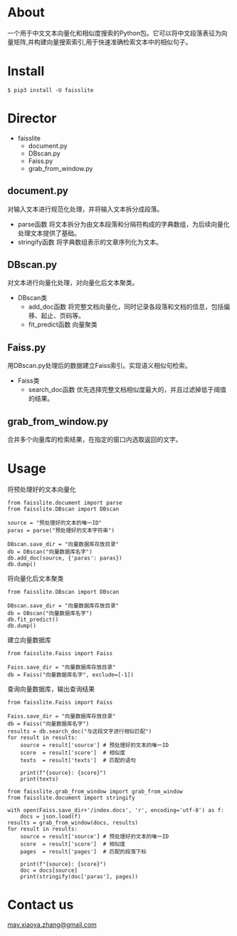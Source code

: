# About
一个用于中文文本向量化和相似度搜索的Python包。它可以将中文段落表征为向量矩阵,并构建向量搜索索引,用于快速准确检索文本中的相似句子。

# Install
`$ pip3 install -U faisslite`

# Director 
+ faisslite 
    + document.py
    + DBscan.py
    + Faiss.py
    + grab\_from\_window.py

## document.py
对输入文本进行规范化处理，并将输入文本拆分成段落。
- parse函数
  将文本拆分为由文本段落和分隔符构成的字典数组，为后续向量化处理文本提供了基础。
- stringify函数
  将字典数组表示的文章序列化为文本。

## DBscan.py
对文本进行向量化处理，对向量化后文本聚类。
- DBscan类
  - add\_doc函数
    将完整文档向量化，同时记录各段落和文档的信息，包括偏移、起止、页码等。
  - fit\_predict函数
    向量聚类

## Faiss.py
用DBscan.py处理后的数据建立Faiss索引。实现语义相似句检索。
- Faiss类
  - search\_doc函数
    优先选择完整文档相似度最大的，并且过滤掉低于阈值的结果。

## grab\_from\_window.py
合并多个向量库的检索结果，在指定的窗口内选取返回的文字。

# Usage
将预处理好的文本向量化
```python3
from faisslite.document import parse
from faisslite.DBscan import DBscan

source = "预处理好的文本的唯一ID"
paras = parse("预处理好的文本字符串")

DBscan.save_dir = "向量数据库存放目录"
db = DBscan("向量数据库名字")
db.add_doc(source, {'paras': paras})
db.dump()
```
将向量化后文本聚类
```python3
from faisslite.DBscan import DBscan

DBscan.save_dir = "向量数据库存放目录"
db = DBscan("向量数据库名字")
db.fit_predict()
db.dump()
```
建立向量数据库
```python3
from faisslite.Faiss import Faiss

Faiss.save_dir = "向量数据库存放目录"
db = Faiss("向量数据库名字", exclude=[-1])
```
查询向量数据库，输出查询结果
```python3
from faisslite.Faiss import Faiss

Faiss.save_dir = "向量数据库存放目录"
db = Faiss("向量数据库名字")
results = db.search_doc("与这段文字进行相似匹配")
for result in results:
    source = result['source'] # 预处理好的文本的唯一ID
    score  = result['score']  # 相似度
    texts  = result['texts']  # 匹配的语句

    print(f"{source}: {score}")
    print(texts)

from faisslite.grab_from_window import grab_from_window
from faisslite.document import stringify

with open(Faiss.save_dir+'/index.docs', 'r', encoding='utf-8') as f:
    docs = json.load(f)
results = grab_from_window(docs, results)
for result in results:
    source = result['source'] # 预处理好的文本的唯一ID
    score  = result['score']  # 相似度
    pages  = result['pages']  # 匹配的段落下标

    print(f"{source}: {score}")
    doc = docs[source]
    print(stringify(doc['paras'], pages))
```

# Contact us
<may.xiaoya.zhang@gmail.com>
